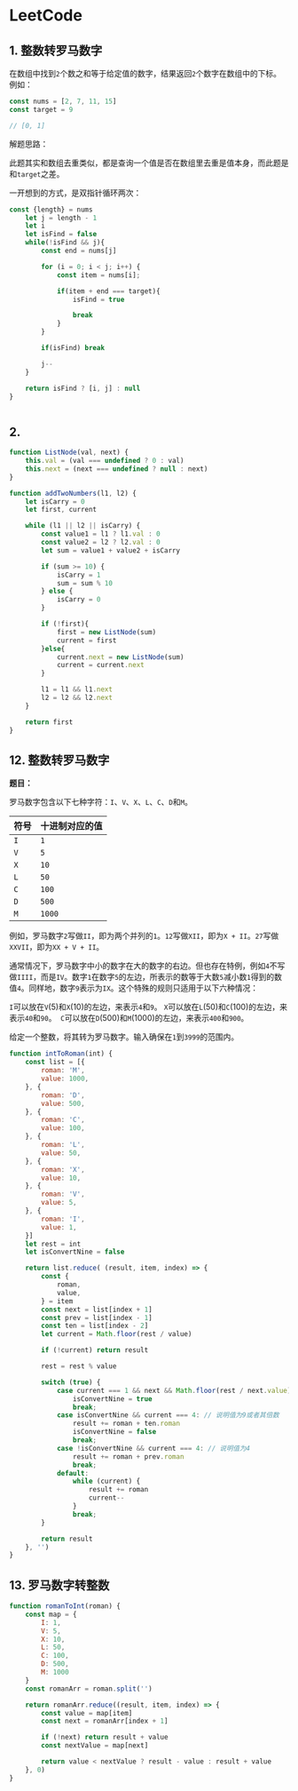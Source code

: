 # LeetCode

## 1. 整数转罗马数字

在数组中找到`2`个数之和等于给定值的数字，结果返回`2`个数字在数组中的下标。例如：

```js
const nums = [2, 7, 11, 15]
const target = 9

// [0, 1]
```

解题思路：

此题其实和数组去重类似，都是查询一个值是否在数组里去重是值本身，而此题是和`target`之差。

一开想到的方式，是双指针循环两次：

```js
const {length} = nums
    let j = length - 1
    let i
    let isFind = false
    while(!isFind && j){
        const end = nums[j]

        for (i = 0; i < j; i++) {
            const item = nums[i];

            if(item + end === target){
                isFind = true

                break
            }
        }

        if(isFind) break

        j--
    }

    return isFind ? [i, j] : null
}
```

```js

```

## 2.

```js
function ListNode(val, next) {
    this.val = (val === undefined ? 0 : val)
    this.next = (next === undefined ? null : next)
}

function addTwoNumbers(l1, l2) {
    let isCarry = 0
    let first, current

    while (l1 || l2 || isCarry) {
        const value1 = l1 ? l1.val : 0
        const value2 = l2 ? l2.val : 0
        let sum = value1 + value2 + isCarry

        if (sum >= 10) {
            isCarry = 1
            sum = sum % 10
        } else {
            isCarry = 0
        }

        if (!first){
            first = new ListNode(sum)
            current = first
        }else{
            current.next = new ListNode(sum)
            current = current.next
        }

        l1 = l1 && l1.next
        l2 = l2 && l2.next
    }

    return first
}
```

## 12. 整数转罗马数字

**题目：**

罗马数字包含以下七种字符：`I`、`V`、`X`、`L`、`C`、`D`和`M`。

| 符号 | 十进制对应的值 |
|-----|--------------|
|`I`   | `1` |
|`V`   | `5` |
|`X`   | `10` |
|`L`   | `50` |
|`C`   | `100` |
|`D`   | `500` |
|`M`   | `1000` |

例如，罗马数字`2`写做`II`，即为两个并列的`1`。`12`写做`XII`，即为`X + II`。`27`写做`XXVII`，即为`XX + V + II`。

通常情况下，罗马数字中小的数字在大的数字的右边。但也存在特例，例如`4`不写做`IIII`，而是`IV`。数字`1`在数字`5`的左边，所表示的数等于大数`5`减小数`1`得到的数值`4`。同样地，数字`9`表示为`IX`。这个特殊的规则只适用于以下六种情况：

`I`可以放在`V`(5)和`X`(10)的左边，来表示`4`和`9`。
`X`可以放在`L`(50)和`C`(100)的左边，来表示`40`和`90`。 
`C`可以放在`D`(500)和`M`(1000)的左边，来表示`400`和`900`。

给定一个整数，将其转为罗马数字。输入确保在`1`到`3999`的范围内。

```js
function intToRoman(int) {
    const list = [{
        roman: 'M',
        value: 1000,
    }, {
        roman: 'D',
        value: 500,
    }, {
        roman: 'C',
        value: 100,
    }, {
        roman: 'L',
        value: 50,
    }, {
        roman: 'X',
        value: 10,
    }, {
        roman: 'V',
        value: 5,
    }, {
        roman: 'I',
        value: 1,
    }]
    let rest = int
    let isConvertNine = false

    return list.reduce( (result, item, index) => {
        const {
            roman,
            value,
        } = item
        const next = list[index + 1]
        const prev = list[index - 1]
        const ten = list[index - 2]
        let current = Math.floor(rest / value)

        if (!current) return result

        rest = rest % value

        switch (true) {
            case current === 1 && next && Math.floor(rest / next.value) === 4: // 9 需要特殊表示为prev + next
                isConvertNine = true
                break;
            case isConvertNine && current === 4: // 说明值为9或者其倍数
                result += roman + ten.roman
                isConvertNine = false
                break;
            case !isConvertNine && current === 4: // 说明值为4
                result += roman + prev.roman
                break;
            default:
                while (current) {
                    result += roman
                    current--
                }
                break;
        }

        return result
    }, '')
}
```

## 13. 罗马数字转整数

```js
function romanToInt(roman) {
    const map = {
        I: 1,
        V: 5,
        X: 10,
        L: 50,
        C: 100,
        D: 500,
        M: 1000
    }
    const romanArr = roman.split('')

    return romanArr.reduce((result, item, index) => {
        const value = map[item]
        const next = romanArr[index + 1]

        if (!next) return result + value
        const nextValue = map[next]

        return value < nextValue ? result - value : result + value
    }, 0)
}
```